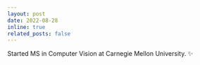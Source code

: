 ```yaml
---
layout: post
date: 2022-08-28
inline: true
related_posts: false
---
```


Started MS in Computer Vision at Carnegie Mellon University. :sparkles:
